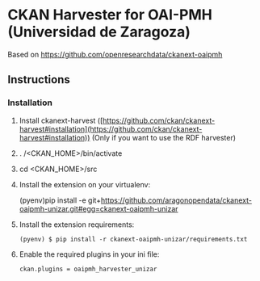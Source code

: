 # CKAN Harvester for OAI-PMH (Universidad de Zaragoza)

Based on https://github.com/openresearchdata/ckanext-oaipmh

## Instructions

### Installation

1.  Install ckanext-harvest ([https://github.com/ckan/ckanext-harvest#installation](https://github.com/ckan/ckanext-harvest#installation)) (Only if you want to use the RDF harvester)

2. . /<CKAN_HOME>/bin/activate

3. cd <CKAN_HOME>/src

4.  Install the extension on your virtualenv:

    (pyenv)pip install -e git+https://github.com/aragonopendata/ckanext-oaipmh-unizar.git#egg=ckanext-oaipmh-unizar 


5.  Install the extension requirements:

        (pyenv) $ pip install -r ckanext-oaipmh-unizar/requirements.txt

6.  Enable the required plugins in your ini file:

        ckan.plugins = oaipmh_harvester_unizar


